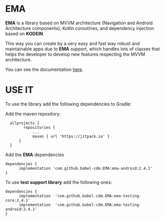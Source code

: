 # EMA

**EMA** is a library based on MVVM architecture (Navigation and Android Architecture components), Kotlin coroutines, and dependency injection based on **KODEIN**.

This way you can create by a very easy and fast way robust and maintainable apps due to **EMA** support, which handles lots of classes that helps the developer to develop new features respecting the MVVM architecture.

You can see the documentation [here](https://github.com/babel-cdm/EMA/wiki).

# USE IT

To use the library add the following dependencies to Gradle:

Add the maven repository:
  >
      allprojects {
		    repositories {
			    ...
			    maven { url 'https://jitpack.io' }
    	  }
      }

Add the **EMA** dependencies
  >

    dependencies {
          implementation 'com.github.babel-cdm.EMA:ema-android:2.4.1'
    }

To use **test support library** add the following ones:

  >

    dependencies {
          implementation  'com.github.babel-cdm.EMA:ema-testing-core:2.4.1'
          implementation  'com.github.babel-cdm.EMA:ema-testing-android:2.4.1'
    }
